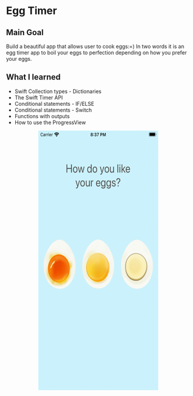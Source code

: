 
# Egg Timer

## Main Goal

Build a beautiful app that allows user to cook eggs:=) 
In two words it is an egg timer app to boil your eggs to perfection depending on how you prefer your eggs. 

## What I learned

* Swift Collection types - Dictionaries
* The Swift Timer API
* Conditional statements - IF/ELSE
* Conditional statements - Switch
* Functions with outputs
* How to use the ProgressView

<p align="center">
	<img width="328" height="710" src="Documentation/eggTimer.gif">
</p>
